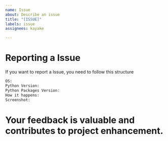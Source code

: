 ```yaml
---
name: Issue
about: Describe an issue
title: "[ISSUE]"
labels: issue
assignees: kayake

---
```


# Reporting a Issue

If you want to report a Issue, you need to follow this structure

```txt
OS:
Python Version:
Python Packages Version:
How it happens:
Screenshot:
```

# Your feedback is valuable and contributes to project enhancement.
